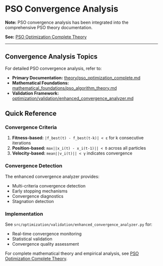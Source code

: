# PSO Convergence Analysis

**Note:** PSO convergence analysis has been integrated into the comprehensive PSO theory documentation.

**See:** [PSO Optimization Complete Theory](./pso_optimization_complete.md)

---

## Convergence Analysis Topics

For detailed PSO convergence analysis, refer to:

- **Primary Documentation:** [theory/pso_optimization_complete.md](./pso_optimization_complete.md)
- **Mathematical Foundations:** [mathematical_foundations/pso_algorithm_theory.md](../mathematical_foundations/pso_algorithm_theory.md)
- **Validation Framework:** [optimization/validation/enhanced_convergence_analyzer.md](../reference/optimization/validation_enhanced_convergence_analyzer.md)

## Quick Reference

### Convergence Criteria

1. **Fitness-based:** `|f_best(t) - f_best(t-k)| < ε` for k consecutive iterations
2. **Position-based:** `max||x_i(t) - x_i(t-1)|| < δ` across all particles
3. **Velocity-based:** `mean||v_i(t)|| < γ` indicates convergence

### Convergence Detection

The enhanced convergence analyzer provides:
- Multi-criteria convergence detection
- Early stopping mechanisms
- Convergence diagnostics
- Stagnation detection

### Implementation

See `src/optimization/validation/enhanced_convergence_analyzer.py` for:
- Real-time convergence monitoring
- Statistical validation
- Convergence quality assessment

For complete mathematical theory and empirical analysis, see [PSO Optimization Complete Theory](./pso_optimization_complete.md).
